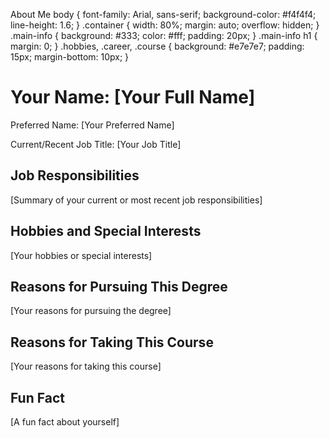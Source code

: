 About Me body { font-family: Arial, sans-serif; background-color: #f4f4f4; line-height: 1.6; } .container { width: 80%; margin: auto; overflow: hidden; } .main-info { background: #333; color: #fff; padding: 20px; } .main-info h1 { margin: 0; } .hobbies, .career, .course { background: #e7e7e7; padding: 15px; margin-bottom: 10px; }

Your Name: \[Your Full Name\]
=============================

Preferred Name: \[Your Preferred Name\]

Current/Recent Job Title: \[Your Job Title\]

Job Responsibilities
--------------------

\[Summary of your current or most recent job responsibilities\]

Hobbies and Special Interests
-----------------------------

\[Your hobbies or special interests\]

Reasons for Pursuing This Degree
--------------------------------

\[Your reasons for pursuing the degree\]

Reasons for Taking This Course
------------------------------

\[Your reasons for taking this course\]

Fun Fact
--------

\[A fun fact about yourself\]
